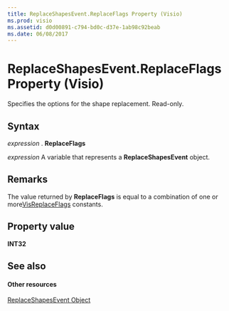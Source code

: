 ```yaml
---
title: ReplaceShapesEvent.ReplaceFlags Property (Visio)
ms.prod: visio
ms.assetid: d0d00891-c794-bd0c-d37e-1ab98c92beab
ms.date: 06/08/2017
---
```



# ReplaceShapesEvent.ReplaceFlags Property (Visio)

Specifies the options for the shape replacement. Read-only.


## Syntax

 _expression_ . **ReplaceFlags**

 _expression_ A variable that represents a **ReplaceShapesEvent** object.


## Remarks

The value returned by  **ReplaceFlags** is equal to a combination of one or more[VisReplaceFlags](Visio.visreplaceflags.md) constants.


## Property value

 **INT32**


## See also


#### Other resources


[ReplaceShapesEvent Object](Visio.replaceshapesevent.md)


